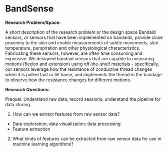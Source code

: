 # BandSense

**Research Problem/Space:**

A short description of the research problem or the design space
Bandaid sensors, or sensors that have been implemented on bandaids, provide close proximity to the skin and enable measurements of subtle movements, skin temperature, perspiration and other physiological characteristics. Fabricating these sensors, however, are often time consuming and expensive. We designed bandaid sensors that are capable to measuring motions (flexion and extension) using off-the-shelf materials - specifically, our sensors leverage how the resistance of conductive thread changes when it is pulled taut or let loose, and implements the thread in the bandage to observe how the resistance changes for different motions.

**Research Questions:**

Prequel: Understand raw data; record sessions, understand the pipeline for data storing.

1) How can we extract features from raw sensor data?
- Data exploration; data visualization; data processing
- Feature extraction
  
2) What kinds of features can be extracted from raw sensor data for use in machine learning algorithms?

